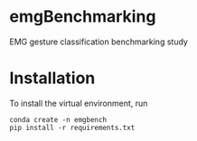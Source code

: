 # emgBenchmarking
EMG gesture classification benchmarking study

# Installation
To install the virtual environment, run 
```
conda create -n emgbench
pip install -r requirements.txt
